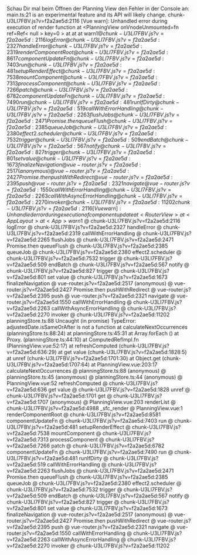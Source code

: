 Schau Dir mal beim Öffnen der Planning View den Fehler in der Console an:
main.ts:21 <Suspense> is an experimental feature and its API will likely change.
chunk-U3LI7FBV.js?v=f2a2ae5d:2116 [Vue warn]: Unhandled error during execution of render function
  at <PlanningView onVnodeUnmounted=fn<onVnodeUnmounted> ref=Ref< null > key=0 >
  at <RouterView>
  at <AppLayout>
  at <App>
warn$1 @ chunk-U3LI7FBV.js?v=f2a2ae5d:2116
logError @ chunk-U3LI7FBV.js?v=f2a2ae5d:2327
handleError @ chunk-U3LI7FBV.js?v=f2a2ae5d:2319
renderComponentRoot @ chunk-U3LI7FBV.js?v=f2a2ae5d:8617
componentUpdateFn @ chunk-U3LI7FBV.js?v=f2a2ae5d:7403
run @ chunk-U3LI7FBV.js?v=f2a2ae5d:481
setupRenderEffect @ chunk-U3LI7FBV.js?v=f2a2ae5d:7538
mountComponent @ chunk-U3LI7FBV.js?v=f2a2ae5d:7313
processComponent @ chunk-U3LI7FBV.js?v=f2a2ae5d:7266
patch @ chunk-U3LI7FBV.js?v=f2a2ae5d:6782
componentUpdateFn @ chunk-U3LI7FBV.js?v=f2a2ae5d:7490
run @ chunk-U3LI7FBV.js?v=f2a2ae5d:481
runIfDirty @ chunk-U3LI7FBV.js?v=f2a2ae5d:519
callWithErrorHandling @ chunk-U3LI7FBV.js?v=f2a2ae5d:2263
flushJobs @ chunk-U3LI7FBV.js?v=f2a2ae5d:2471
Promise.then
queueFlush @ chunk-U3LI7FBV.js?v=f2a2ae5d:2385
queueJob @ chunk-U3LI7FBV.js?v=f2a2ae5d:2380
effect2.scheduler @ chunk-U3LI7FBV.js?v=f2a2ae5d:7532
trigger @ chunk-U3LI7FBV.js?v=f2a2ae5d:509
endBatch @ chunk-U3LI7FBV.js?v=f2a2ae5d:567
notify @ chunk-U3LI7FBV.js?v=f2a2ae5d:827
trigger @ chunk-U3LI7FBV.js?v=f2a2ae5d:801
set value @ chunk-U3LI7FBV.js?v=f2a2ae5d:1673
finalizeNavigation @ vue-router.js?v=f2a2ae5d:2517
(anonymous) @ vue-router.js?v=f2a2ae5d:2427
Promise.then
pushWithRedirect @ vue-router.js?v=f2a2ae5d:2395
push @ vue-router.js?v=f2a2ae5d:2321
navigate @ vue-router.js?v=f2a2ae5d:1550
callWithErrorHandling @ chunk-U3LI7FBV.js?v=f2a2ae5d:2263
callWithAsyncErrorHandling @ chunk-U3LI7FBV.js?v=f2a2ae5d:2270
invoker @ chunk-U3LI7FBV.js?v=f2a2ae5d:11202
chunk-U3LI7FBV.js?v=f2a2ae5d:2116 [Vue warn]: Unhandled error during execution of component update
  at <RouterView>
  at <AppLayout>
  at <App>
warn$1 @ chunk-U3LI7FBV.js?v=f2a2ae5d:2116
logError @ chunk-U3LI7FBV.js?v=f2a2ae5d:2327
handleError @ chunk-U3LI7FBV.js?v=f2a2ae5d:2319
callWithErrorHandling @ chunk-U3LI7FBV.js?v=f2a2ae5d:2265
flushJobs @ chunk-U3LI7FBV.js?v=f2a2ae5d:2471
Promise.then
queueFlush @ chunk-U3LI7FBV.js?v=f2a2ae5d:2385
queueJob @ chunk-U3LI7FBV.js?v=f2a2ae5d:2380
effect2.scheduler @ chunk-U3LI7FBV.js?v=f2a2ae5d:7532
trigger @ chunk-U3LI7FBV.js?v=f2a2ae5d:509
endBatch @ chunk-U3LI7FBV.js?v=f2a2ae5d:567
notify @ chunk-U3LI7FBV.js?v=f2a2ae5d:827
trigger @ chunk-U3LI7FBV.js?v=f2a2ae5d:801
set value @ chunk-U3LI7FBV.js?v=f2a2ae5d:1673
finalizeNavigation @ vue-router.js?v=f2a2ae5d:2517
(anonymous) @ vue-router.js?v=f2a2ae5d:2427
Promise.then
pushWithRedirect @ vue-router.js?v=f2a2ae5d:2395
push @ vue-router.js?v=f2a2ae5d:2321
navigate @ vue-router.js?v=f2a2ae5d:1550
callWithErrorHandling @ chunk-U3LI7FBV.js?v=f2a2ae5d:2263
callWithAsyncErrorHandling @ chunk-U3LI7FBV.js?v=f2a2ae5d:2270
invoker @ chunk-U3LI7FBV.js?v=f2a2ae5d:11202
planningStore.ts:88 Uncaught (in promise) TypeError: adjustedDate.isSameOrAfter is not a function
    at calculateNextOccurrences (planningStore.ts:88:24)
    at planningStore.ts:45:31
    at Array.forEach (<anonymous>)
    at Proxy.<anonymous> (planningStore.ts:44:10)
    at ComputedRefImpl.fn (PlanningView.vue:52:17)
    at refreshComputed (chunk-U3LI7FBV.js?v=f2a2ae5d:636:29)
    at get value (chunk-U3LI7FBV.js?v=f2a2ae5d:1828:5)
    at unref (chunk-U3LI7FBV.js?v=f2a2ae5d:1701:30)
    at Object.get (chunk-U3LI7FBV.js?v=f2a2ae5d:1707:64)
    at PlanningView.vue:203:17
calculateNextOccurrences @ planningStore.ts:88
(anonymous) @ planningStore.ts:45
(anonymous) @ planningStore.ts:44
(anonymous) @ PlanningView.vue:52
refreshComputed @ chunk-U3LI7FBV.js?v=f2a2ae5d:636
get value @ chunk-U3LI7FBV.js?v=f2a2ae5d:1828
unref @ chunk-U3LI7FBV.js?v=f2a2ae5d:1701
get @ chunk-U3LI7FBV.js?v=f2a2ae5d:1707
(anonymous) @ PlanningView.vue:203
renderList @ chunk-U3LI7FBV.js?v=f2a2ae5d:4988
_sfc_render @ PlanningView.vue:1
renderComponentRoot @ chunk-U3LI7FBV.js?v=f2a2ae5d:8581
componentUpdateFn @ chunk-U3LI7FBV.js?v=f2a2ae5d:7403
run @ chunk-U3LI7FBV.js?v=f2a2ae5d:481
setupRenderEffect @ chunk-U3LI7FBV.js?v=f2a2ae5d:7538
mountComponent @ chunk-U3LI7FBV.js?v=f2a2ae5d:7313
processComponent @ chunk-U3LI7FBV.js?v=f2a2ae5d:7266
patch @ chunk-U3LI7FBV.js?v=f2a2ae5d:6782
componentUpdateFn @ chunk-U3LI7FBV.js?v=f2a2ae5d:7490
run @ chunk-U3LI7FBV.js?v=f2a2ae5d:481
runIfDirty @ chunk-U3LI7FBV.js?v=f2a2ae5d:519
callWithErrorHandling @ chunk-U3LI7FBV.js?v=f2a2ae5d:2263
flushJobs @ chunk-U3LI7FBV.js?v=f2a2ae5d:2471
Promise.then
queueFlush @ chunk-U3LI7FBV.js?v=f2a2ae5d:2385
queueJob @ chunk-U3LI7FBV.js?v=f2a2ae5d:2380
effect2.scheduler @ chunk-U3LI7FBV.js?v=f2a2ae5d:7532
trigger @ chunk-U3LI7FBV.js?v=f2a2ae5d:509
endBatch @ chunk-U3LI7FBV.js?v=f2a2ae5d:567
notify @ chunk-U3LI7FBV.js?v=f2a2ae5d:827
trigger @ chunk-U3LI7FBV.js?v=f2a2ae5d:801
set value @ chunk-U3LI7FBV.js?v=f2a2ae5d:1673
finalizeNavigation @ vue-router.js?v=f2a2ae5d:2517
(anonymous) @ vue-router.js?v=f2a2ae5d:2427
Promise.then
pushWithRedirect @ vue-router.js?v=f2a2ae5d:2395
push @ vue-router.js?v=f2a2ae5d:2321
navigate @ vue-router.js?v=f2a2ae5d:1550
callWithErrorHandling @ chunk-U3LI7FBV.js?v=f2a2ae5d:2263
callWithAsyncErrorHandling @ chunk-U3LI7FBV.js?v=f2a2ae5d:2270
invoker @ chunk-U3LI7FBV.js?v=f2a2ae5d:11202
